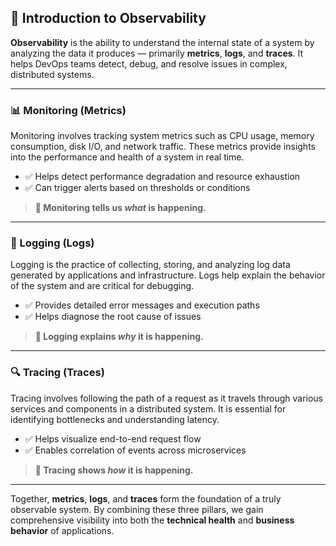 ## 📡 Introduction to Observability

**Observability** is the ability to understand the internal state of a system by analyzing the data it produces — primarily **metrics**, **logs**, and **traces**. It helps DevOps teams detect, debug, and resolve issues in complex, distributed systems.

---

### 📊 Monitoring (Metrics)

Monitoring involves tracking system metrics such as CPU usage, memory consumption, disk I/O, and network traffic. These metrics provide insights into the performance and health of a system in real time.

- ✅ Helps detect performance degradation and resource exhaustion
- ✅ Can trigger alerts based on thresholds or conditions

> **🔎 Monitoring tells us *what* is happening.**

---

### 🧾 Logging (Logs)

Logging is the practice of collecting, storing, and analyzing log data generated by applications and infrastructure. Logs help explain the behavior of the system and are critical for debugging.

- ✅ Provides detailed error messages and execution paths
- ✅ Helps diagnose the root cause of issues

> **🔎 Logging explains *why* it is happening.**

---

### 🔍 Tracing (Traces)

Tracing involves following the path of a request as it travels through various services and components in a distributed system. It is essential for identifying bottlenecks and understanding latency.

- ✅ Helps visualize end-to-end request flow
- ✅ Enables correlation of events across microservices

> **🔎 Tracing shows *how* it is happening.**

---

Together, **metrics**, **logs**, and **traces** form the foundation of a truly observable system. By combining these three pillars, we gain comprehensive visibility into both the **technical health** and **business behavior** of applications.
